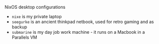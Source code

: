 NixOS desktop configurations

- `nixe` is my private laptop
- `seegurke` is an ancient thinkpad netbook, used for retro gaming and as backup
- `submarine` is my day job work machine - it runs on a Macbook in a Parallels VM
